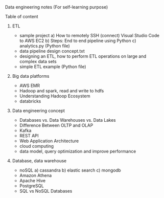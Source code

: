 Data engineering notes (For self-learning purpose)


Table of content

1) ETL
   - sample project
       a) How to remotely SSH (connect) Visual Studio Code to AWS EC2
       b) Steps: End to end pipeline using Python
       c) analytics.py (Python file)
   - data pipeline design concept.txt
   - designing an ETL, how to perform ETL operations on large and complex data sets
   - simple ETL example (Python file)
  
2) Big data platforms
   - AWS EMR
   - Hadoop and spark, read and write to hdfs
   - Understanding Hadoop Ecosystem
   - databricks
  
3) Data engineering concept
   - Databases vs. Data Warehouses vs. Data Lakes
   - Difference Between OLTP and OLAP
   - Kafka
   - REST API
   - Web Application Architecture
   - cloud computing
   - data model, query optimization and improve performance
  
4) Database, data warehouse
   - noSQL
     a) cassandra
     b) elastic search
     c) mongodb
   - Amazon Athena
   - Apache Hive
   - PostgreSQL
   - SQL vs NoSQL Databases
